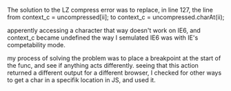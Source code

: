 The solution to the LZ compress error was to replace, in line 127, the line from 
	context_c = uncompressed[ii]; 
to
	context_c = uncompressed.charAt(ii);
	
apperently accessing a character that way doesn't work on IE6, and context_c became undefined
the way I semulated IE6 was with IE's competability mode.

my process of solving the problem was to place a breakpoint at the start of the func, and see if anything acts differently.
seeing that this action returned a different output for a different browser, I checked for other ways to get a char in a specifik location in JS, and used it.